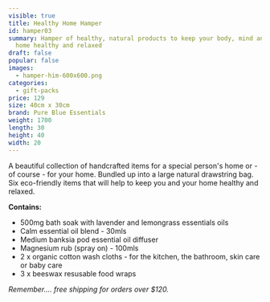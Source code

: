```yaml
---
visible: true
title: Healthy Home Hamper
id: hamper03
summary: Hamper of healthy, natural products to keep your body, mind and your
  home healthy and relaxed
draft: false
popular: false
images:
  - hamper-him-600x600.png
categories:
  - gift-packs
price: 129
size: 40cm x 30cm
brand: Pure Blue Essentials
weight: 1700
length: 30
height: 40
width: 20
---
```

A beautiful collection of handcrafted items for a special person's home or - of course - for your home.  Bundled up into a large natural drawstring bag. 
Six eco-friendly items that will help to keep you and your home healthy and relaxed.  

**C﻿ontains:**

* 5﻿00mg bath soak with lavender and lemongrass essentials oils
* C﻿alm essential oil blend - 30mls
* Medium b﻿anksia pod essential oil diffuser
* M﻿agnesium rub (spray on) - 100mls
* 2 x o﻿rganic cotton wash cloths - for the kitchen, the bathroom, skin care or baby care
* 3﻿ x beeswax resusable food wraps

*Remember.... free shipping for orders over $120.*